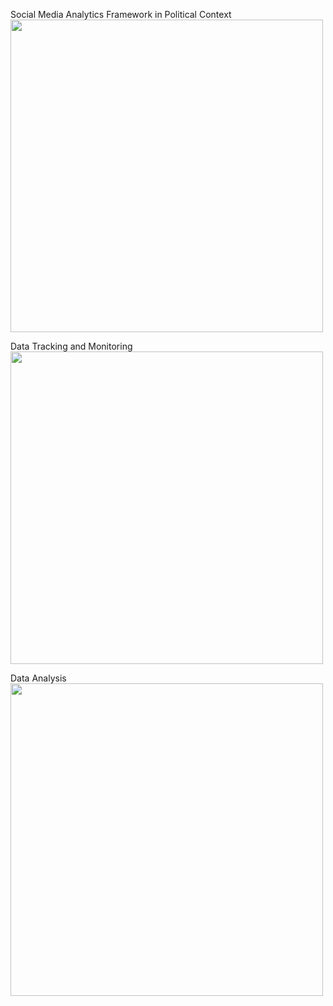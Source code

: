 Social Media Analytics Framework in Political Context  
<img src="https://user-images.githubusercontent.com/103558624/233795941-b12873f5-f56c-4ec9-983a-a9d4b92a4a83.png" width="500"/>

Data Tracking and Monitoring  
<img src="https://user-images.githubusercontent.com/103558624/233796197-b15edca3-e5ee-4655-b9ff-616d0fa22384.png" width="500"/>

Data Analysis  
<img src="https://user-images.githubusercontent.com/103558624/233796249-d7af5493-c678-49b3-b5ba-c2169a3962fd.png" width="500"/>


